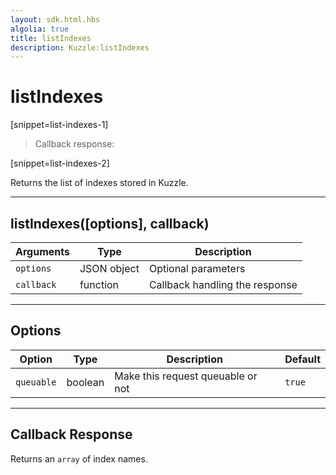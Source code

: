 ```yaml
---
layout: sdk.html.hbs
algolia: true
title: listIndexes
description: Kuzzle:listIndexes
---
```

  

# listIndexes

[snippet=list-indexes-1]
> Callback response:

[snippet=list-indexes-2]

Returns the list of indexes stored in Kuzzle.

---

## listIndexes([options], callback)

| Arguments | Type | Description |
|---------------|---------|----------------------------------------|
| ``options`` | JSON object | Optional parameters |
| ``callback`` | function | Callback handling the response |

---

## Options

| Option | Type | Description | Default |
|---------------|---------|----------------------------------------|---------|
| ``queuable`` | boolean | Make this request queuable or not  | ``true`` |

---

## Callback Response

Returns an `array` of index names.
